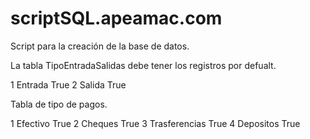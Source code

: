 # scriptSQL.apeamac.com
Script para la creación de la base de datos.

La tabla TipoEntradaSalidas debe tener los registros por defualt.

1	Entrada	True
2	Salida	True


Tabla de tipo de pagos.

1	Efectivo	True
2	Cheques	True
3	Trasferencias	True
4	Depositos	True
